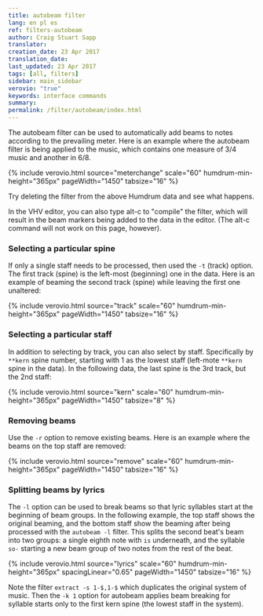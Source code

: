 ```yaml
---
title: autobeam filter
lang: en pl es
ref: filters-autobeam
author: Craig Stuart Sapp
translator: 
creation_date: 23 Apr 2017
translation_date: 
last_updated: 23 Apr 2017
tags: [all, filters]
sidebar: main_sidebar
verovio: "true"
keywords: interface commands 
summary: 
permalink: /filter/autobeam/index.html
---
```


The autobeam filter can be used to automatically add beams to notes
according to the prevailing meter.  Here is an example where the 
autobeam filter is being applied to the music, which contains one
measure of 3/4 music and another in 6/8.

{% include verovio.html
	source="meterchange"
	scale="60"
	humdrum-min-height="365px"
	pageWidth="1450"
	tabsize="16"
%}
<script type="application/json" id="meterchange">
!!!filter: autobeam
**kern
*M3/4
8c
8e
8d
8f
8g
8e
=
*M6/8
8c
8d
8e
8g
8f
8e
==
*-
</script>

Try deleting the filter from the above Humdrum data and see what happens.


In the VHV editor, you can also type <span class="keypress">alt-c</span>
to "compile" the filter, which will result in the beam markers being 
added to the data in the editor.  (The <span class="keypress">alt-c</span>
command will not work on this page, however).


### Selecting a particular spine ###

If only a single staff needs to be processed, then used the `-t` (track) option. 
The first track (spine) is the left-most (beginning) one in the data.  Here is an
example of beaming the second track (spine) while leaving the first one unaltered:



{% include verovio.html
	source="track"
	scale="60"
	humdrum-min-height="365px"
	pageWidth="1450"
	tabsize="16"
%}
<script type="application/json" id="track">
!!!filter: autobeam -t 2
**kern	**kern
*M3/4	*M3/4
8c	8cc
8e	8ee
8d	8dd
8f	8ff
8g	8gg
8e	8ee
=	=
*M6/8	*M6/8
8c	8cc
8d	8dd
8e	8ee
8g	8gg
8f	8ff
8e	8ee
==	==
*-	*-
</script>


### Selecting a particular staff ###

In addition to selecting by track, you can also select by staff.
Specifically by `**kern` spine number, starting with 1 as the lowest
staff (left-mote `**kern` spine in the data).  In the following data,
the last spine is the 3rd track, but the 2nd staff:



{% include verovio.html
	source="kern"
	scale="60"
	humdrum-min-height="365px"
	pageWidth="1450"
	tabsize="8"
%}
<script type="application/json" id="kern">
!!!filter: autobeam -k 2
**kern	**fing	**kern
*M3/4	*	*M3/4
8c	1	8cc
8e	3	8ee
8d	2	8dd
8f	4	8ff
8g	3	8gg
8e	5	8ee
=	=	=
*M6/8	*	*M6/8
8c	1	8cc
8d	2	8dd
8e	3	8ee
8g	5	8gg
8f	4	8ff
8e	3	8ee
==	==	==
*-	*-	*-
</script>


### Removing beams ###

Use the `-r` option to remove existing beams.  Here is an example
where the beams on the top staff are removed:


{% include verovio.html
	source="remove"
	scale="60"
	humdrum-min-height="365px"
	pageWidth="1450"
	tabsize="16"
%}
<script type="application/json" id="remove">
!!!filter: autobeam -r -k2
**kern	**kern
*M3/4	*M3/4
8cL	8ccL
8e	8ee
8d	8dd
8f	8ff
8g	8gg
8eJ	8eeJ
=	=
*M6/8	*M6/8
8cL	8ccL
8d	8dd
8e	8ee
8g	8gg
8f	8ff
8eJ	8eeJ
==	==
*-	*-
</script>


### Splitting beams by lyrics ###

The `-l` option can be used to break beams so that lyric syllables
start at the beginning of beam groups.  In the following example, the
top staff shows the original beaming, and the bottom staff show the 
beaming after being processed with the `autobeam -l` filter.  This splits
the second beat's beam into two groups: a single eighth note with `is` underneath,
and the syllable `so-` starting a new beam group of two notes from the rest
of the beat.

{% include verovio.html
	source="lyrics"
	scale="60"
	humdrum-min-height="365px"
	spacingLinear="0.65"
	pageWidth="1450"
	tabsize="16"
%}
<script type="application/json" id="lyrics">
**kern	**text
*M4/4	*
=1	=1
8.cL	This_
16dJ	.
8fL	is
16dL	so-
16eJJ	.
4d	-me
4c	text.
==	==
*-	*-
!!!filter: extract -s 1-$,1-$
!!!filter: autobeam -l -k 1
</script>


Note the filter `extract -s 1-$,1-$` which duplicates the original system
of music. Then the `-k 1` option for autobeam applies beam breaking for syllable
starts only to the first kern spine (the lowest staff in the system).





